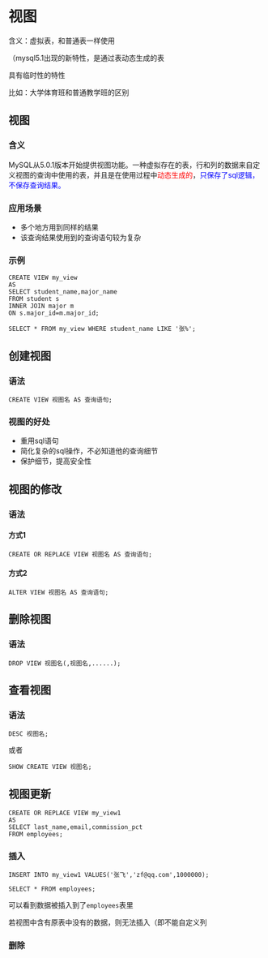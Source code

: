 # 视图

含义：虚拟表，和普通表一样使用

（mysql5.1出现的新特性，是通过表动态生成的表

具有临时性的特性

比如：大学体育班和普通教学班的区别

## 视图

### 含义

MySQL从5.0.1版本开始提供视图功能。一种虚拟存在的表，行和列的数据来自定义视图的查询中使用的表，并且是在使用过程中<font style="color:red">动态生成的</font>，<font style="color:blue">只保存了sql逻辑，不保存查询结果。</font>

### 应用场景

- 多个地方用到同样的结果
- 该查询结果使用到的查询语句较为复杂

### 示例

```mysql
CREATE VIEW my_view
AS
SELECT student_name,major_name
FROM student s
INNER JOIN major m
ON s.major_id=m.major_id;

SELECT * FROM my_view WHERE student_name LIKE '张%';
```

## 创建视图

### 语法

```mysql
CREATE VIEW 视图名 AS 查询语句;
```

### 视图的好处

- 重用sql语句
- 简化复杂的sql操作，不必知道他的查询细节
- 保护细节，提高安全性

## 视图的修改

### 语法

#### 方式1

```mysql
CREATE OR REPLACE VIEW 视图名 AS 查询语句;
```

#### 方式2

```mysql
ALTER VIEW 视图名 AS 查询语句;
```

## 删除视图

### 语法

```mysql
DROP VIEW 视图名(,视图名,......);
```

## 查看视图

### 语法

```mysql
DESC 视图名;
```

或者

```mysql
SHOW CREATE VIEW 视图名;
```

## 视图更新

```mysql
CREATE OR REPLACE VIEW my_view1
AS
SELECT last_name,email,commission_pct
FROM employees;
```

### 插入

```mysql
INSERT INTO my_view1 VALUES('张飞','zf@qq.com',1000000);
```

```mysql
SELECT * FROM employees;
```

可以看到数据被插入到了`employees`表里

若视图中含有原表中没有的数据，则无法插入（即不能自定义列

### 删除

